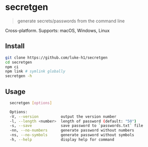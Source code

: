 # secretgen

> generate secrets/passwords from the command line

Cross-platform. Supports: macOS, Windows, Linux

## Install

```sh
git clone https://github.com/luke-h1/secretgen
cd secretgen
npm ci 
npm link # symlink globally
secretgen -h 
```

## Usage

```sh
  secretgen [options] 

  Options:
  -V, --version          output the version number
  -l, --length <number>  length of password (default: "50")
  -s, --save             save password to `passwords.txt` file
  -nn, --no-numbers      generate password without numbers
  -ns, --no-symbols      generate password without symbols
  -h, --help             display help for command
  
```

